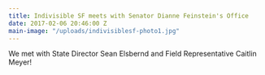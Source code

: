 ```yaml
---
title: Indivisible SF meets with Senator Dianne Feinstein's Office
date: 2017-02-06 20:46:00 Z
main-image: "/uploads/indivisiblesf-photo1.jpg"
---
```


We met with State Director Sean Elsbernd and Field Representative Caitlin Meyer!